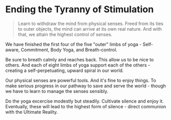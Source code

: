 # Ending the Tyranny of Stimulation

> Learn to withdraw the mind from physical senses. Freed from its ties to outer objects, the mind can arrive at its own real nature. And with that, we attain the highest control of senses.

We have finished the first four of the five "outer" limbs of yoga - Self-aware, Commitment, Body Yoga, and Breath-control.

Be sure to breath calmly and reaches back. This allow us to be nice to others. And each of eight limbs of yoga support each of the others - creating a self-perpetuating, upward spiral in our world.

Our physical senses are powerful tools. And it's fine to enjoy things. To make serious progress in our pathway to save and serve the world - though we have to learn to manage the senses sensibly.

Do the yoga excercise modestly but steadily. Cultivate silence and enjoy it. Eventually, these will lead to the highest form of silence - direct communion with the Ultimate Reality.

